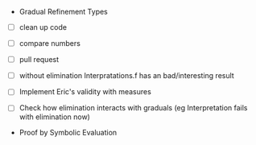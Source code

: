 - Gradual Refinement Types
 - [ ] clean up code
 - [ ] compare numbers
 - [ ] pull request 
 - [ ] without elimination Interpratations.f has an bad/interesting result
 - [ ] Implement Eric's validity with measures 
 - [ ] Check how elimination interacts with graduals (eg Interpretation fails with elimination now)


- Proof by Symbolic Evaluation 